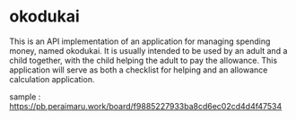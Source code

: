 # okodukai

This is an API implementation of an application for managing spending money, named okodukai.
It is usually intended to be used by an adult and a child together, with the child helping the adult to pay the allowance.
This application will serve as both a checklist for helping and an allowance calculation application.

sample : https://pb.peraimaru.work/board/f9885227933ba8cd6ec02cd4d4f47534